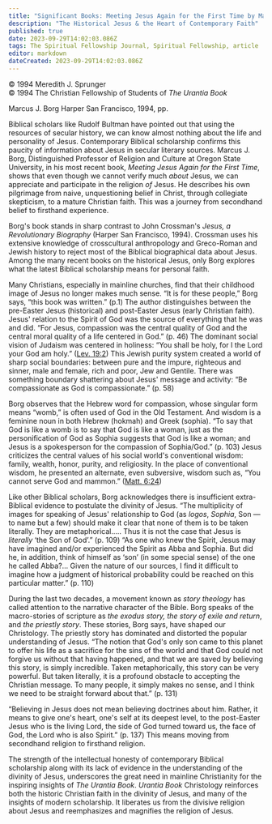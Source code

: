 ```yaml
---
title: "Significant Books: Meeting Jesus Again for the First Time by Marcus J. Borg"
description: "The Historical Jesus & the Heart of Contemporary Faith"
published: true
date: 2023-09-29T14:02:03.086Z
tags: The Spiritual Fellowship Journal, Spiritual Fellowship, article
editor: markdown
dateCreated: 2023-09-29T14:02:03.086Z
---
```



<p class="v-card v-sheet theme--light gray lighten-3 px-2">© 1994 Meredith J. Sprunger<br>© 1994 The Christian Fellowship of Students of <i>The Urantia Book</i></p>

Marcus J. Borg
Harper San Francisco, 1994, pp.

Biblical scholars like Rudolf Bultman have pointed out that using the resources of secular history, we can know almost nothing about the life and personality of Jesus. Contemporary Biblical scholarship confirms this paucity of information about Jesus in secular literary sources. Marcus J. Borg, Distinguished Professor of Religion and Culture at Oregon State University, in his most recent book, _Meeting Jesus Again for the First Time_, shows that even though we cannot verify much _about_ Jesus, we can appreciate and participate in the religion _of_ Jesus. He describes his own pilgrimage from naive, unquestioning belief in Christ, through collegiate skepticism, to a mature Christian faith. This was a journey from secondhand belief to firsthand experience.

Borg's book stands in sharp contrast to John Crossman's _Jesus, a Revolutionary Biography_ (Harper San Francisco, 1994). Crossman uses his extensive knowledge of crosscultural anthropology and Greco-Roman and Jewish history to reject most of the Biblical biographical data about Jesus. Among the many recent books on the historical Jesus, only Borg explores what the latest Biblical scholarship means for personal faith.

Many Christians, especially in mainline churches, find that their childhood image of Jesus no longer makes much sense. “It is for these people,” Borg says, “this book was written.” (p.1) The author distinguishes between the pre-Easter Jesus (historical) and post-Easter Jesus (early Christian faith). Jesus' relation to the Spirit of God was the source of everything that he was and did. “For Jesus, compassion was the central quality of God and the central moral quality of a life centered in God.” (p. 46) The dominant social vision of Judaism was centered in holiness: “You shall be holy, for I the Lord your God am holy.” ([Lev. 19:2](/en/Bible/Leviticus/19#v2)) This Jewish purity system created a world of sharp social boundaries: between pure and the impure, righteous and sinner, male and female, rich and poor, Jew and Gentile. There was something boundary shattering about Jesus' message and activity: “Be compassionate as God is compassionate.” (p. 58)

Borg observes that the Hebrew word for compassion, whose singular form means “womb,” is often used of God in the Old Testament. And wisdom is a feminine noun in both Hebrew (hokmah) and Greek (sophia). “To say that God is like a womb is to say that God is like a woman, just as the personification of God as Sophia suggests that God is like a woman; and Jesus is a spokesperson for the compassion of Sophia/God.” (p. 103) Jesus criticizes the central values of his social world's conventional wisdom: family, wealth, honor, purity, and religiosity. In the place of conventional wisdom, he presented an alternate, even subversive, wisdom such as, “You cannot serve God and mammon.” ([Matt. 6:24](/en/Bible/Matthew/6#v24))

Like other Biblical scholars, Borg acknowledges there is insufficient extra-Biblical evidence to postulate the divinity of Jesus. “The multiplicity of images for speaking of Jesus' relationship to God (as _logos_, _Sophia_, Son — to name but a few) should make it clear that none of them is to be taken literally. They are metaphorical..... Thus it is not the case that Jesus is _literally_ ‘the Son of God’.” (p. 109) “As one who knew the Spirit, Jesus may have imagined and/or experienced the Spirit as Abba and Sophia. But did he, in addition, think of himself as ‘son’ (in some special sense) of the one he called Abba?... Given the nature of our sources, I find it difficult to imagine how a judgment of historical probability could be reached on this particular matter.” (p. 110)

During the last two decades, a movement known as _story theology_ has called attention to the narrative character of the Bible. Borg speaks of the macro-stories of scripture as _the exodus story, the story of exile and return_, and _the priestly story_. These stories, Borg says, have shaped our Christology. The priestly story has dominated and distorted the popular understanding of Jesus. “The notion that God's only son came to this planet to offer his life as a sacrifice for the sins of the world and that God could not forgive us without that having happened, and that we are saved by believing this story, is simply incredible. Taken metaphorically, this story can be very powerful. But taken literally, it is a profound obstacle to accepting the Christian message. To many people, it simply makes no sense, and I think we need to be straight forward about that.” (p. 131)

“Believing in Jesus does not mean believing doctrines about him. Rather, it means to give one's heart, one's self at its deepest level, to the post-Easter Jesus who is the living Lord, the side of God turned toward us, the face of God, the Lord who is also Spirit.” (p. 137) This means moving from secondhand religion to firsthand religion.

The strength of the intellectual honesty of contemporary Biblical scholarship along with its lack of evidence in the understanding of the divinity of Jesus, underscores the great need in mainline Christianity for the inspiring insights of _The Urantia Book_. _Urantia Book_ Christology reinforces both the historic Christian faith in the divinity of Jesus, and many of the insights of modern scholarship. It liberates us from the divisive religion about Jesus and reemphasizes and magnifies the religion of Jesus.
